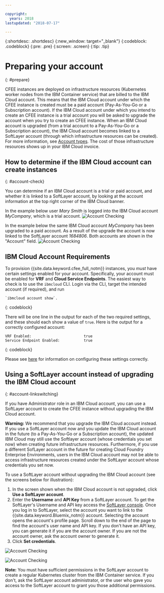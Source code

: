 ```yaml
---

copyright:
  years: 2018
lastupdated: "2018-07-17"

---
```


{:shortdesc: .shortdesc}
{:new_window: target="_blank"}
{:codeblock: .codeblock}
{:pre: .pre}
{:screen: .screen}
{:tip: .tip}

# Preparing your account
{: #prepare}

CFEE instances are deployed on infrastructure resources (Kubernetes worker nodes from the IBM Container service) that are billed to the IBM Cloud account. This means that the IBM Cloud account under which the CFEE instance is created must be a paid account (Pay-As-You-Go or a Subscription account).  If the IBM Cloud account under which you intend to create an CFEE instance is a trial  account you will be asked to upgrade the account when you try to create an CFEE instance.  When an IBM Cloud account is upgraded (from a trial account to a Pay-As-You-Go or a Subscription account), the IBM Cloud account becomes linked to a SoftLayer account (through which infrastructure resources can be created). For more information, see [Account types](https://cloud.ibm.com/docs/account/index.html#accounts). The cost of those infrastructure resources shows up in your IBM Cloud invoice.

## How to determine if the IBM Cloud account can create instances
{: #account-check}

You can determine if an IBM Cloud account is a trial or paid account, and whether it is linked to a SoftLayer account, by looking at the account information at the top right corner of the IBM Cloud banner.  

In the example below user _Mary Smith_ is logged into the IBM Cloud account _MyCompany_, which is a trial account.
![Account Checking](img/AccountExample_1.png  "Screen cap that shows an IBM Cloud account not linked to SofLayer account")

In the example below the same IBM Cloud account _MyCompany_ has been upgraded to a paid account.  As a result of the upgrade the account is now linked to the SoftLayer account _1684806_.  Both accounts are shown in the "Account" field.
![Account Checking](img/AccountExample_2.png  "Screen cap that shows an IBM Cloud account linked to  a SofLayer account")

## IBM Cloud Account Requirements

To provision {{site.data.keyword.cfee_full_notm}} instances, you _must_ have certain settings enabled for your account.  Specifically, your account must be enabled for **VRF** and **Cloud Service Endpoints**.  The easiest way to check is to use the `ibmcloud` CLI.  Login via the CLI, target the intended account (if required), and run

```
`ibmcloud account show`.
```
{: codeblock}

There will be one line in the output for each of the two required settings, and these should each show a value of `true`.  Here is the output for a correctly configured account:

```
VRF Enabled:                        true
Service Endpoint Enabled:           true
```
{: codeblock}

Please see [here](account?topic=account-vrf-service-endpoint) for information on configuring these settings correctly.

## Using a SoftLayer account instead of upgrading the IBM Cloud account
{: #account-linkswitching}

If you have Administrator role in an IBM Cloud account, you can use a SoftLayer account to create the CFEE instance without upgrading the IBM Cloud account.

**Warning:** We recommend that you upgrade the IBM Cloud account instead. If you use a SoftLayer account now and you update the IBM Cloud account in the future (to a Pay-As-You-Go or a Subscription account), the updated IBM Cloud may still use the Softlayer account (whose credentials you set now) when creating future infrastructure resources. Furthermore, if you use a different SofLayer account in the future for creating Cloud Foundry Enterprise Environments, users in the IBM Cloud account may not be able to access infrastructure resources created under the SoftLayer account whose credentials you set now.

To use a SoftLayer account without upgrading the IBM Cloud account (see the screens below for illustration):
1. In the screen shown when the IBM Cloud account is not upgraded, click **Use a SoftLayer account**.
2. Enter the **Username** and **API Key** from a SoftLayer account. To get the SoftLayer's Username and API key access the [SoftLayer console](https://control.softlayer.com). Once you log in to SoftLayer, select the account you want to link to the {{site.data.keyword.Bluemix_notm}} account. Selecting the account opens the account's profile page. Scroll down to the end of the page to find the account's user name and API key. If you don't have an API key, you can generate it if you are the account owner. If you are not the account owner, ask the account owner to generate it.
3. Click **Set credentials**.

![Account Checking](img/UpgradeAccountPage_1.png  "Screen cap that highlights the hyperlinklink to use a SoftLayer account to create an CFEE instance")

![Account Checking](img/UpgradeAccountPage_2.png  "Screen cap that shows the parameters for using a SofLayer account to create an CFEE instance")

**Note:** You must have sufficient permissions in the SoftLayer account to create a regular Kubernetes cluster from the IBM Container service. If you don't, ask the SoftLayer account administrator, or the user who gave you access to the SoftLayer account to grant you those additional permissions.
